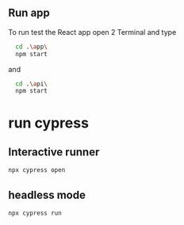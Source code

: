 ## Run app

To run test the React app open 2 Terminal and type

```bash
  cd .\app\
  npm start
```

and

```bash
  cd .\api\
  npm start
```

# run cypress

## Interactive runner

```sh
npx cypress open
```

## headless mode

```sh
npx cypress run
```
